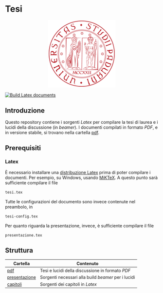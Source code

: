 # Tesi
<p align="center">
    <img src="immagini/logo-unipd.png" alt="UniPd logo" width="220">
</p>

[![Build Latex documents](https://github.com/Bug-s-Bunny-Team/docs/actions/workflows/build.yml/badge.svg?branch=master)](https://github.com/Bug-s-Bunny-Team/docs/actions/workflows/build.yml)

## Introduzione
Questo repository contiene i sorgenti *Latex* per compilare la tesi di laurea e i lucidi della discussione (in *beamer*). 
I documenti compilati in formato *PDF*, e in versione stabile, si trovano nella cartella [pdf](pdf/).

## Prerequisiti
### Latex
È necessario installare una [distribuzione Latex](https://www.latex-project.org/get/) prima di poter compilare i documenti. Per esempio, su Windows, usando [MiKTeX](https://miktex.org/l).
A questo punto sarà sufficiente compilare il file 
```tex
tesi.tex
```
Tutte le configurazioni del documento sono invece contenute nel preambolo, in
```tex
tesi-config.tex
```

Per quanto riguarda la presentazione, invece, è sufficiente compilare il file
```tex
presentazione.tex
```

## Struttura
| Cartella                | Contenuto                      |
|-------------------------|--------------------------------|
| [pdf](pdf/)            | Tesi e lucidi della discussione in formato *PDF*  |
| [presentazione](presentazione/)             | Sorgenti necessari alla build *beamer* per i lucidi|
| [capitoli](capitoli/) | Sorgenti dei capitoli in *Latex*  |

